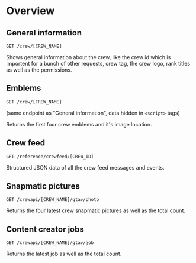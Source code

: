 # Overview

## General information 

```
GET /crew/[CREW_NAME]
```

Shows general information about the crew, like the crew id which is importent for a bunch of other requests, crew tag, the crew logo, rank titles as well as the permissions. 

## Emblems 

```
GET /crew/[CREW_NAME]
```

(same endpoint as "General information", data hidden in `<script>` tags)

Returns the first four crew emblems and it's image location.

## Crew feed 

```
GET /reference/crewfeed/[CREW_ID]
```

Structured JSON data of all the crew feed messages and events.

## Snapmatic pictures

```
GET /crewapi/[CREW_NAME]/gtav/photo
```

Returns the four latest crew snapmatic pictures as well as the total count. 

## Content creator jobs

```
GET /crewapi/[CREW_NAME]/gtav/job
```

Returns the latest job as well as the total count. 
